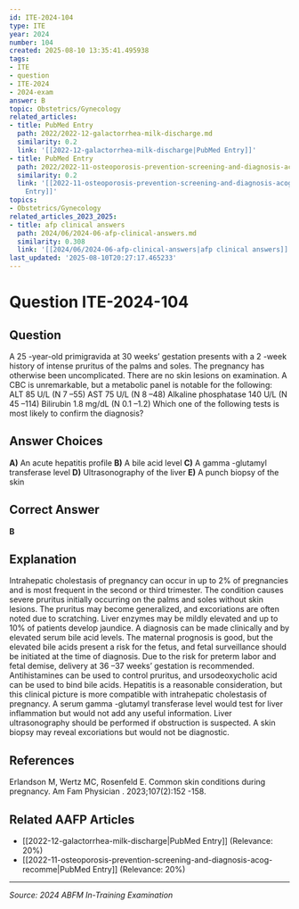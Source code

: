 ```yaml
---
id: ITE-2024-104
type: ITE
year: 2024
number: 104
created: 2025-08-10 13:35:41.495938
tags:
- ITE
- question
- ITE-2024
- 2024-exam
answer: B
topic: Obstetrics/Gynecology
related_articles:
- title: PubMed Entry
  path: 2022/2022-12-galactorrhea-milk-discharge.md
  similarity: 0.2
  link: '[[2022-12-galactorrhea-milk-discharge|PubMed Entry]]'
- title: PubMed Entry
  path: 2022/2022-11-osteoporosis-prevention-screening-and-diagnosis-acog-recomme.md
  similarity: 0.2
  link: '[[2022-11-osteoporosis-prevention-screening-and-diagnosis-acog-recomme|PubMed
    Entry]]'
topics:
- Obstetrics/Gynecology
related_articles_2023_2025:
- title: afp clinical answers
  path: 2024/06/2024-06-afp-clinical-answers.md
  similarity: 0.308
  link: '[[2024/06/2024-06-afp-clinical-answers|afp clinical answers]]'
last_updated: '2025-08-10T20:27:17.465233'
---
```


# Question ITE-2024-104

## Question
A 25 -year-old primigravida at 30 weeks’ gestation presents with a 2 -week history of intense pruritus 
of the palms and soles. The pregnancy has otherwise been uncomplicated. There are no skin lesions on examination. A CBC is unremarkable, but a metabolic panel is notable for the following:  
ALT 85 U/L (N 7 –55) 
AST 75 U/L (N 8 –48) 
Alkaline phosphatase  140 U/L (N 45 –114) 
Bilirubin  1.8 mg/dL (N 0.1 –1.2) 
Which one of the following tests is most likely to confirm the diagnosis?

## Answer Choices
**A)** An acute hepatitis profile
**B)** A bile acid level
**C)** A gamma -glutamyl transferase level
**D)** Ultrasonography of the liver
**E)** A punch biopsy of the skin

## Correct Answer
**B**

## Explanation
Intrahepatic cholestasis of pregnancy can occur in up to 2% of pregnancies and is most frequent in the second or third trimester. The condition causes severe pruritus initially occurring on the palms and soles without skin lesions. The pruritus may become generalized, and excoriations are often noted due to scratching. Liver enzymes may be mildly elevated and up to 10% of patients develop jaundice. A diagnosis can be made clinically and by elevated serum bile acid levels. The maternal prognosis is good, but the elevated bile acids present a risk for the fetus, and fetal surveillance should be initiated at the time of diagnosis. Due to the risk for preterm labor and fetal demise, delivery at 36 –37 weeks’ gestation is recommended. Antihistamines can be used to control pruritus, and ursodeoxycholic acid can be used to bind bile acids. Hepatitis is a reasonable consideration, but this clinical picture is more compatible with intrahepatic cholestasis of pregnancy. A serum gamma -glutamyl transferase level would test for liver inflammation but would not add any useful information. Liver ultrasonography should be performed if obstruction is suspected. A skin biopsy may reveal excoriations but would not be diagnostic.

## References
Erlandson M, Wertz MC, Rosenfeld E. Common skin conditions during pregnancy. Am Fam Physician . 2023;107(2):152 -158.

## Related AAFP Articles
- [[2022-12-galactorrhea-milk-discharge|PubMed Entry]] (Relevance: 20%)
- [[2022-11-osteoporosis-prevention-screening-and-diagnosis-acog-recomme|PubMed Entry]] (Relevance: 20%)

---
*Source: 2024 ABFM In-Training Examination*
